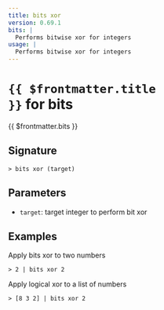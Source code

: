 ```yaml
---
title: bits xor
version: 0.69.1
bits: |
  Performs bitwise xor for integers
usage: |
  Performs bitwise xor for integers
---
```


# <code>{{ $frontmatter.title }}</code> for bits

<div class='command-title'>{{ $frontmatter.bits }}</div>

## Signature

```> bits xor (target)```

## Parameters

 -  `target`: target integer to perform bit xor

## Examples

Apply bits xor to two numbers
```shell
> 2 | bits xor 2
```

Apply logical xor to a list of numbers
```shell
> [8 3 2] | bits xor 2
```
